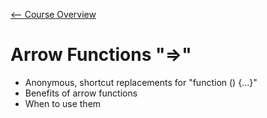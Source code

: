 [<-- Course Overview](../../1-Overview/overview.md)
# Arrow Functions "=>"
* Anonymous, shortcut replacements for "function () {...}"
* Benefits of arrow functions
* When to use them